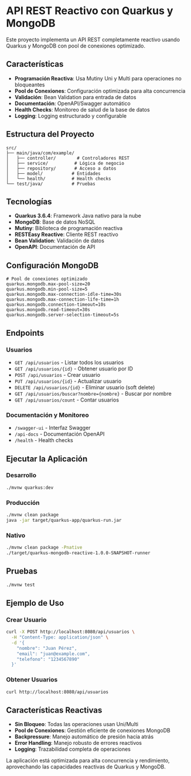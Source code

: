 # API REST Reactivo con Quarkus y MongoDB

Este proyecto implementa un API REST completamente reactivo usando Quarkus y MongoDB con pool de conexiones optimizado.

## Características

- **Programación Reactiva**: Usa Mutiny Uni y Multi para operaciones no bloqueantes
- **Pool de Conexiones**: Configuración optimizada para alta concurrencia
- **Validación**: Bean Validation para entrada de datos
- **Documentación**: OpenAPI/Swagger automático
- **Health Checks**: Monitoreo de salud de la base de datos
- **Logging**: Logging estructurado y configurable

## Estructura del Proyecto

```
src/
├── main/java/com/example/
│   ├── controller/        # Controladores REST
│   ├── service/          # Lógica de negocio
│   ├── repository/       # Acceso a datos
│   ├── model/           # Entidades
│   └── health/          # Health checks
└── test/java/           # Pruebas
```

## Tecnologías

- **Quarkus 3.6.4**: Framework Java nativo para la nube
- **MongoDB**: Base de datos NoSQL
- **Mutiny**: Biblioteca de programación reactiva
- **RESTEasy Reactive**: Cliente REST reactivo
- **Bean Validation**: Validación de datos
- **OpenAPI**: Documentación de API

## Configuración MongoDB

```properties
# Pool de conexiones optimizado
quarkus.mongodb.max-pool-size=20
quarkus.mongodb.min-pool-size=5
quarkus.mongodb.max-connection-idle-time=30s
quarkus.mongodb.max-connection-life-time=1h
quarkus.mongodb.connection-timeout=10s
quarkus.mongodb.read-timeout=30s
quarkus.mongodb.server-selection-timeout=5s
```

## Endpoints

### Usuarios
- `GET /api/usuarios` - Listar todos los usuarios
- `GET /api/usuarios/{id}` - Obtener usuario por ID
- `POST /api/usuarios` - Crear usuario
- `PUT /api/usuarios/{id}` - Actualizar usuario
- `DELETE /api/usuarios/{id}` - Eliminar usuario (soft delete)
- `GET /api/usuarios/buscar?nombre={nombre}` - Buscar por nombre
- `GET /api/usuarios/count` - Contar usuarios

### Documentación y Monitoreo
- `/swagger-ui` - Interfaz Swagger
- `/api-docs` - Documentación OpenAPI
- `/health` - Health checks

## Ejecutar la Aplicación

### Desarrollo
```bash
./mvnw quarkus:dev
```

### Producción
```bash
./mvnw clean package
java -jar target/quarkus-app/quarkus-run.jar
```

### Nativo
```bash
./mvnw clean package -Pnative
./target/quarkus-mongodb-reactive-1.0.0-SNAPSHOT-runner
```

## Pruebas

```bash
./mvnw test
```

## Ejemplo de Uso

### Crear Usuario
```bash
curl -X POST http://localhost:8080/api/usuarios \
  -H "Content-Type: application/json" \
  -d '{
    "nombre": "Juan Pérez",
    "email": "juan@example.com",
    "telefono": "1234567890"
  }'
```

### Obtener Usuarios
```bash
curl http://localhost:8080/api/usuarios
```

## Características Reactivas

- **Sin Bloqueo**: Todas las operaciones usan Uni/Multi
- **Pool de Conexiones**: Gestión eficiente de conexiones MongoDB
- **Backpressure**: Manejo automático de presión hacia atrás
- **Error Handling**: Manejo robusto de errores reactivos
- **Logging**: Trazabilidad completa de operaciones

La aplicación está optimizada para alta concurrencia y rendimiento, aprovechando las capacidades reactivas de Quarkus y MongoDB.